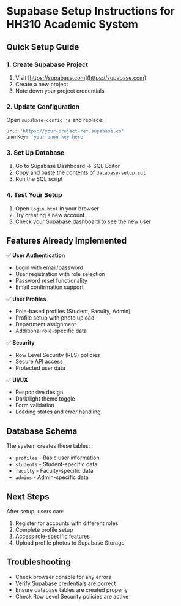 # Supabase Setup Instructions for HH310 Academic System

## Quick Setup Guide

### 1. Create Supabase Project
1. Visit [https://supabase.com](https://supabase.com)
2. Create a new project
3. Note down your project credentials

### 2. Update Configuration
Open `supabase-config.js` and replace:
```javascript
url: 'https://your-project-ref.supabase.co'
anonKey: 'your-anon-key-here'
```

### 3. Set Up Database
1. Go to Supabase Dashboard → SQL Editor
2. Copy and paste the contents of `database-setup.sql`
3. Run the SQL script

### 4. Test Your Setup
1. Open `login.html` in your browser
2. Try creating a new account
3. Check your Supabase dashboard to see the new user

## Features Already Implemented

✅ **User Authentication**
- Login with email/password
- User registration with role selection
- Password reset functionality
- Email confirmation support

✅ **User Profiles**
- Role-based profiles (Student, Faculty, Admin)
- Profile setup with photo upload
- Department assignment
- Additional role-specific data

✅ **Security**
- Row Level Security (RLS) policies
- Secure API access
- Protected user data

✅ **UI/UX**
- Responsive design
- Dark/light theme toggle
- Form validation
- Loading states and error handling

## Database Schema

The system creates these tables:
- `profiles` - Basic user information
- `students` - Student-specific data
- `faculty` - Faculty-specific data  
- `admins` - Admin-specific data

## Next Steps

After setup, users can:
1. Register for accounts with different roles
2. Complete profile setup
3. Access role-specific features
4. Upload profile photos to Supabase Storage

## Troubleshooting

- Check browser console for any errors
- Verify Supabase credentials are correct
- Ensure database tables are created properly
- Check Row Level Security policies are active
